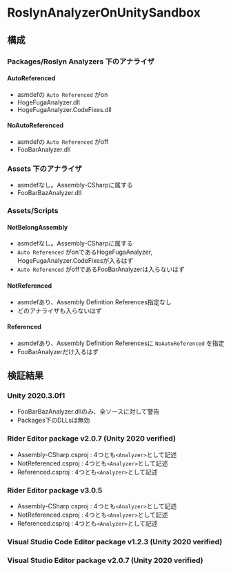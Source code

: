 # RoslynAnalyzerOnUnitySandbox


## 構成

### Packages/Roslyn Analyzers 下のアナライザ

#### AutoReferenced

- asmdefの `Auto Referenced` がon
- HogeFugaAnalyzer.dll
- HogeFugaAnalyzer.CodeFixes.dll

#### NoAutoReferenced

- asmdefの `Auto Referenced` がoff
- FooBarAnalyzer.dll


### Assets 下のアナライザ

- asmdefなし。Assembly-CSharpに属する
- FooBarBazAnalyzer.dll


### Assets/Scripts

#### NotBelongAssembly

- asmdefなし。Assembly-CSharpに属する
- `Auto Referenced` がonであるHogeFugaAnalyzer, HogeFugaAnalyzer.CodeFixesが入るはず
- `Auto Referenced` がoffであるFooBarAnalyzerは入らないはず

#### NotReferenced

- asmdefあり、Assembly Definition References指定なし
- どのアナライザも入らないはず

#### Referenced

- asmdefあり、Assembly Definition Referencesに `NoAutoReferenced` を指定
- FooBarAnalyzerだけ入るはず


## 検証結果

### Unity 2020.3.0f1

- FooBarBazAnalyzer.dllのみ、全ソースに対して警告
- Packages下のDLLsは無効

### Rider Editor package v2.0.7 (Unity 2020 verified)

- Assembly-CSharp.csproj : 4つとも`<Analyzer>`として記述
- NotReferenced.csproj : 4つとも`<Analyzer>`として記述
- Referenced.csproj : 4つとも`<Analyzer>`として記述

### Rider Editor package v3.0.5

- Assembly-CSharp.csproj : 4つとも`<Analyzer>`として記述
- NotReferenced.csproj : 4つとも`<Analyzer>`として記述
- Referenced.csproj : 4つとも`<Analyzer>`として記述

### Visual Studio Code Editor package v1.2.3 (Unity 2020 verified)


### Visual Studio Editor package v2.0.7 (Unity 2020 verified)
